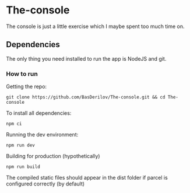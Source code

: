 # The-console

The console is just a little exercise which I maybe spent too much time on.

## Dependencies

The only thing you need installed to run the app is NodeJS and git.

### How to run 

Getting the repo:

 `git clone https://github.com/BasDerilov/The-console.git && cd The-console`

To install all dependencies:

 `npm ci`

Running the dev environment:

 `npm run dev`

Building for production (hypothetically)

 `npm run build`

The compiled static files should appear in the dist folder if parcel is configured correctly (by default)
